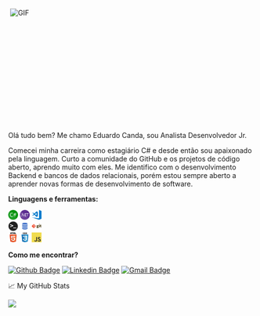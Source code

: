 <br />
<img align="right" alt="GIF" src="https://github.com/abhisheknaiidu/abhisheknaiidu/blob/master/code.gif?raw=true" width="500" height="250" />

Olá tudo bem? Me chamo Eduardo Canda, sou Analista Desenvolvedor Jr.

Comecei minha carreira como estagiário C# e desde então sou apaixonado pela linguagem. Curto a comunidade do GitHub e os projetos de código aberto, aprendo muito com eles. Me identifico com o desenvolvimento Backend e bancos de dados relacionais, porém estou sempre aberto a aprender novas formas de desenvolvimento de software.
 
**Linguagens e ferramentas:**  

<code><img height="20" src="https://raw.githubusercontent.com/github/explore/80688e429a7d4ef2fca1e82350fe8e3517d3494d/topics/csharp/csharp.png"></code>
<code><img height="20" src="https://raw.githubusercontent.com/github/explore/80688e429a7d4ef2fca1e82350fe8e3517d3494d/topics/dotnet/dotnet.png"></code>
<code><img height="20" src="https://raw.githubusercontent.com/github/explore/80688e429a7d4ef2fca1e82350fe8e3517d3494d/topics/visual-studio-code/visual-studio-code.png"></code>
<br />
<code><img height="20" src="https://raw.githubusercontent.com/github/explore/80688e429a7d4ef2fca1e82350fe8e3517d3494d/topics/terminal/terminal.png"></code>
<code><img height="20" src="https://raw.githubusercontent.com/github/explore/80688e429a7d4ef2fca1e82350fe8e3517d3494d/topics/sql/sql.png"></code>
<code><img height="20" src="https://raw.githubusercontent.com/github/explore/80688e429a7d4ef2fca1e82350fe8e3517d3494d/topics/git/git.png"></code>
<br />
<code><img height="20" src="https://raw.githubusercontent.com/github/explore/80688e429a7d4ef2fca1e82350fe8e3517d3494d/topics/html/html.png"></code>
<code><img height="20" src="https://raw.githubusercontent.com/github/explore/80688e429a7d4ef2fca1e82350fe8e3517d3494d/topics/css/css.png"></code>
<code><img height="20" src="https://raw.githubusercontent.com/github/explore/80688e429a7d4ef2fca1e82350fe8e3517d3494d/topics/javascript/javascript.png"></code>


**Como me encontrar?**

[![Github Badge](https://img.shields.io/badge/-Github-000?style=flat-square&logo=Github&logoColor=white&link=https://https://github.com/EduardoCanda )](https://github.com/EduardoCanda)
    [![Linkedin Badge](https://img.shields.io/badge/-LinkedIn-blue?style=flat-square&logo=Linkedin&logoColor=white&link=https://www.linkedin.com/in/eduardo-canda-97041515b/)](www.linkedin.com/in/eduardo-canda-97041515b/)
    [![Gmail Badge](https://img.shields.io/badge/-Gmail-c14438?style=flat-square&logo=Gmail&logoColor=white&link=mailto:eduardocandac@gmail.com)](mailto:eduardocandac@gmail.com)


📈 My GitHub Stats
<p align="center">
  <a href="https://github.com/anuraghazra/github-readme-stats">
    <img
      align="left"
      height="165"
      src="https://github-readme-stats.vercel.app/api?username=EduardoCanda&count_private=true&show_icons=true&custom_title=Github%20Status&hide=issues&theme=radical"
      src="[![Readme Card](https://github-readme-stats.vercel.app/api/pin/?username=EduardoCanda&repo=github-readme-stats)](https://github.com/EduardoCanda/github-readme-stats)"
    />
  </a>
</p>
